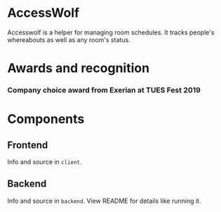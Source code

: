 # AccessWolf
Accesswolf is a helper for managing room schedules.     It tracks people's whereabouts as well as any room's status.  

# Awards and recognition
### Company choice award from <b>Exerian</b> at <b>TUES Fest 2019</b> 

# Components
## Frontend
Info and source in `client`.
## Backend
Info and source in `backend`. View README for details like running it.
